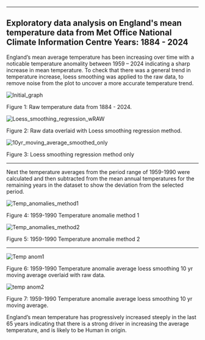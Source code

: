-------------------------------------------------------------------------------------------------------------------
Exploratory data analysis on England's mean temperature data from Met Office National Climate Information Centre 
Years: 1884 - 2024 
-------------------------------------------------------------------------------------------------------------------
England’s mean average temperature has been increasing over time with a noticable temperature anomality between 1959 – 2024 indicating a sharp increase in mean temperature.
To check that there was a general trend in temperature increase, loess smoothing was applied to the raw data, to remove noise from the plot to uncover a more accurate temperature trend. 


![Initial_graph](https://github.com/user-attachments/assets/e35a9a5c-726c-4624-b6c7-38b0f5cb6c98)

Figure 1: Raw temperature data from 1884 - 2024.

![Loess_smoothing_regression_wRAW](https://github.com/user-attachments/assets/b7ce55bd-2516-418b-9741-8d43e4ec9356)

Figure 2: Raw data overlaid with Loess smoothing regression method.

![10yr_moving_average_smoothed_only](https://github.com/user-attachments/assets/3eb7f67f-6430-4a0b-9efd-46f2aa3beea1)

Figure 3: Loess smoothing regression method only

-------------------------------------------------------------------------------------------------------------------



Next the temperature averages from the period range of 1959-1990 were calculated and then subtracted from the mean annual temperatures for the remaining years in the dataset to show the deviation from the selected period.


![Temp_anomalies_method1](https://github.com/user-attachments/assets/51f8de9a-e55b-45f2-bb13-c50e88c6f7da)

Figure 4: 1959-1990 Temperature anomalie method 1


![Temp_anomalies_method2](https://github.com/user-attachments/assets/65bd43d1-4379-465c-8098-81709bb4ed17)

Figure 5: 1959-1990 Temperature anomalie method 2

-------------------------------------------------------------------------------------------------------------------

![Temp anom1](https://github.com/user-attachments/assets/11356a5d-a3c0-400f-be1a-607440c63f5b)


Figure 6: 1959-1990 Temperature anomalie average loess smoothing 10 yr moving average overlaid with raw data.


![temp anom2](https://github.com/user-attachments/assets/0eea8cbc-1a7a-4a08-b798-7adc7f1a4140)

Figure 7: 1959-1990 Temperature anomalie average loess smoothing 10 yr moving average.

England’s mean temperature has progressively increased steeply in the last 65 years indicating that there is a strong driver in increasing the average temperature, and is likely to be Human in origin.
